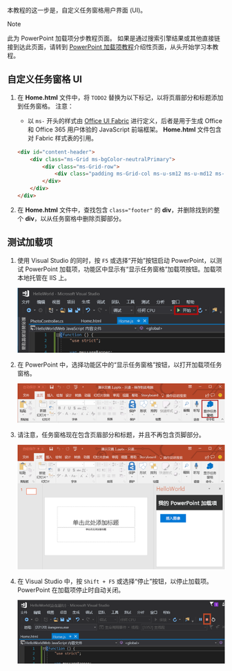 本教程的这一步是，自定义任务窗格用户界面 (UI)。

> [!NOTE]
> 此为 PowerPoint 加载项分步教程页面。 如果是通过搜索引擎结果或其他直接链接到达此页面，请转到 [PowerPoint 加载项教程](../tutorials/powerpoint-tutorial.yml)介绍性页面，从头开始学习本教程。

## <a name="customize-the-task-pane-ui"></a>自定义任务窗格 UI 

1. 在 **Home.html** 文件中，将 `TODO2` 替换为以下标记，以将页眉部分和标题添加到任务窗格。 注意：

    - 以 `ms-` 开头的样式由 [Office UI Fabric](../design/office-ui-fabric.md) 进行定义，后者是用于生成 Office 和 Office 365 用户体验的 JavaScript 前端框架。 **Home.html** 文件包含对 Fabric 样式表的引用。

    ```html
    <div id="content-header">
        <div class="ms-Grid ms-bgColor-neutralPrimary">
            <div class="ms-Grid-row">
                <div class="padding ms-Grid-col ms-u-sm12 ms-u-md12 ms-u-lg12"> <div class="ms-font-xl ms-fontColor-white ms-fontWeight-semibold">My PowerPoint Add-in</div></div>
            </div>
        </div>
    </div>
    ```

2. 在 **Home.html** 文件中，查找包含 `class="footer"` 的 **div**，并删除找到的整个 **div**，以从任务窗格中删除页脚部分。

## <a name="test-the-add-in"></a>测试加载项

1. 使用 Visual Studio 的同时，按 `F5` 或选择“开始”按钮启动 PowerPoint，以测试 PowerPoint 加载项，功能区中显示有“显示任务窗格”加载项按钮。加载项本地托管在 IIS 上。

    ![突出显示“开始”按钮的 Visual Studio 屏幕截图](../images/powerpoint-tutorial-start.png)

2. 在 PowerPoint 中，选择功能区中的“显示任务窗格”按钮，以打开加载项任务窗格。

    ![“开始”功能区中突出显示“显示任务窗格”按钮的 Visual Studio 屏幕截图](../images/powerpoint-tutorial-show-taskpane-button.png)

3. 请注意，任务窗格现在包含页眉部分和标题，并且不再包含页脚部分。

    ![突出显示“插入图像”按钮的 PowerPoint 加载项屏幕截图](../images/powerpoint-tutorial-new-task-pane-ui.png)

4. 在 Visual Studio 中，按 `Shift + F5` 或选择“停止”按钮，以停止加载项。 PowerPoint 在加载项停止时自动关闭。

    ![突出显示“停止”按钮的 Visual Studio 屏幕截图](../images/powerpoint-tutorial-stop.png)

